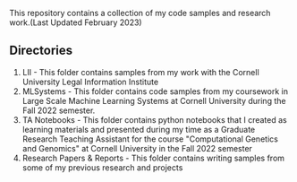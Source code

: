 
This repository contains a collection of my code samples and research work.(Last Updated February 2023)

## Directories

1. LII - This folder contains samples from my work with the Cornell University Legal Information Institute
2. MLSystems - This folder contains code samples from my coursework in Large Scale Machine Learning Systems at Cornell University during the Fall 2022 semester.
3. TA Notebooks - This folder contains python notebooks that I created as learning materials and presented during my time as a Graduate Research Teaching Assistant for the course "Computational Genetics and Genomics" at Cornell University in the Fall 2022 semester
4. Research Papers & Reports - This folder contains writing samples from some of my previous research and projects
